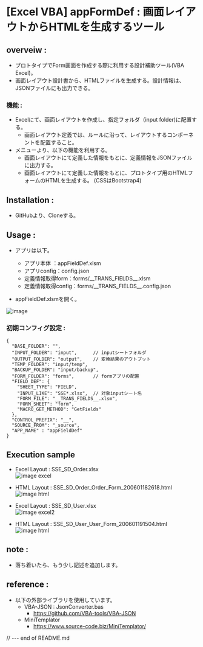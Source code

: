 # [Excel VBA] appFormDef : 画面レイアウトからHTMLを生成するツール

## overveiw :

- プロトタイプでForm画面を作成する際に利用する設計補助ツール(VBA Excel)。
- 画面レイアウト設計書から、HTMLファイルを生成する。設計情報は、JSONファイルにも出力できる。

### 機能 :
- Excelにて、画面レイアウトを作成し、指定フォルダ（input folder)に配置する。  
  + 画面レイアウト定義では、ルールに沿って、レイアウトするコンポーネントを配置すること。
- メニューより、以下の機能を利用する。
  + 画面レイアウトにて定義した情報をもとに、定義情報をJSONファイルに出力する。  
  + 画面レイアウトにて定義した情報をもとに、プロトタイプ用のHTMLフォームのHTMLを生成する。  (CSSはBootstrap4)

## Installation :

- GitHubより、Cloneする。  

## Usage :
- アプリは以下。
  - アプリ本体  ：appFieldDef.xlsm  
  - アプリconfig：config.json  
  - 定義情報取得form：forms/_\_TRANS_FIELDS__.xlsm  
  - 定義情報取得config：forms/_\_TRANS_FIELDS__.config.json 

- appFieldDef.xlsmを開く。  

![image](https://gyazo.com/76dc4c13106ac9fc03dbb064d6c37f43.png)  


### 初期コンフィグ設定 :
   
```
{
  "BASE_FOLDER": "", 
  "INPUT_FOLDER": "input",      // inputシートフォルダ
  "OUTPUT_FOLDER": "output",    // 変換結果のアウトプット
  "TEMP_FOLDER": "input/temp",
  "BACKUP_FOLDER": "input/backup",
  "FORM_FOLDER": "forms",       // formアプリの配置
  "FIELD_DEF": {
    "SHEET_TYPE": "FIELD",
    "INPUT_LIKE": "SSE*.xlsx",  // 対象inputシート名
    "FORM_FILE": "__TRANS_FIELDS__.xlsm",
    "FORM_SHEET": "form",
    "MACRO_GET_METHOD": "GetFields"
  },
  "CONTROL_PREFIX": "__",
  "SOURCE_FROM": "_source",
  "APP_NAME" : "appFieldDef"
}
```

## Execution sample

- Excel Layout : SSE_SD_Order.xlsx  
![image excel](https://gyazo.com/aabe9329bfb59a21ac59675e2f520beb.png)

- HTML Layout : SSE_SD_Order_Order_Form_200601182618.html  
![image html](https://gyazo.com/207f59e741bf505395ba26f6fb4aabdc.png)  

- Excel Layout : SSE_SD_User.xlsx  
![image excel2](https://gyazo.com/9c3788f029f4f7fe9e098e2744e4bbaa.png)

- HTML Layout : SSE_SD_User_User_Form_200601191504.html  
![image html](https://gyazo.com/dde2bd52d2c1ba632201f95440acb7e4.png)  


## note :
- 落ち着いたら、もう少し記述を追加します。  

## reference :

- 以下の外部ライブラリを使用しています。  
  + VBA-JSON : JsonConverter.bas  
    - https://github.com/VBA-tools/VBA-JSON  
  + MiniTemplator  
    - https://www.source-code.biz/MiniTemplator/  

// --- end of README.md